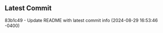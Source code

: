 
## Latest Commit
83b1c49 - Update README with latest commit info (2024-08-29 16:53:46 -0400) <Yunxi-Zhou>
